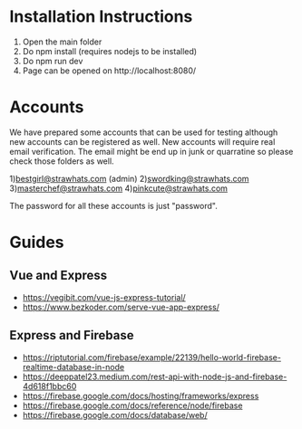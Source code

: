 # Installation Instructions 
1) Open the main folder
2) Do npm install (requires nodejs to be installed)
3) Do npm run dev
4) Page can be opened on http://localhost:8080/ 

# Accounts
We have prepared some accounts that can be used for testing although new accounts can be registered as well. 
New accounts will require real email verification. The email might be end up in junk or quarratine so please check those folders as well.

1)bestgirl@strawhats.com (admin)
2)swordking@strawhats.com
3)masterchef@strawhats.com
4)pinkcute@strawhats.com

The password for all these accounts is just "password".

# Guides

## Vue and Express
- https://vegibit.com/vue-js-express-tutorial/
- https://www.bezkoder.com/serve-vue-app-express/

## Express and Firebase
- https://riptutorial.com/firebase/example/22139/hello-world-firebase-realtime-database-in-node
- https://deeppatel23.medium.com/rest-api-with-node-js-and-firebase-4d618f1bbc60
-  https://firebase.google.com/docs/hosting/frameworks/express
- https://firebase.google.com/docs/reference/node/firebase
- https://firebase.google.com/docs/database/web/
